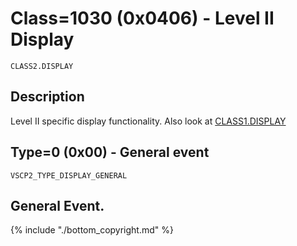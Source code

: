 # Class=1030 (0x0406) - Level II Display

    CLASS2.DISPLAY

## Description

Level II specific display functionality. Also look at [CLASS1.DISPLAY](./class1.display.md) 

## <a name="type0"></a>Type=0 (0x00) - General event
    VSCP2_TYPE_DISPLAY_GENERAL
General Event.
----

{% include "./bottom_copyright.md" %}